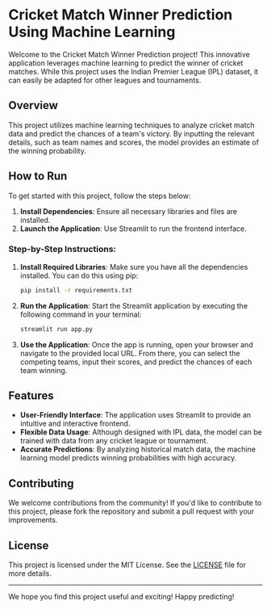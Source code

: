 # Cricket Match Winner Prediction Using Machine Learning

Welcome to the Cricket Match Winner Prediction project! This innovative application leverages machine learning to predict the winner of cricket matches. While this project uses the Indian Premier League (IPL) dataset, it can easily be adapted for other leagues and tournaments.

## Overview

This project utilizes machine learning techniques to analyze cricket match data and predict the chances of a team's victory. By inputting the relevant details, such as team names and scores, the model provides an estimate of the winning probability.

## How to Run

To get started with this project, follow the steps below:

1. **Install Dependencies**: Ensure all necessary libraries and files are installed.
2. **Launch the Application**: Use Streamlit to run the frontend interface.

### Step-by-Step Instructions:

1. **Install Required Libraries**: Make sure you have all the dependencies installed. You can do this using pip:

    ```bash
    pip install -r requirements.txt
    ```

2. **Run the Application**: Start the Streamlit application by executing the following command in your terminal:

    ```bash
    streamlit run app.py
    ```

3. **Use the Application**: Once the app is running, open your browser and navigate to the provided local URL. From there, you can select the competing teams, input their scores, and predict the chances of each team winning.

## Features

- **User-Friendly Interface**: The application uses Streamlit to provide an intuitive and interactive frontend.
- **Flexible Data Usage**: Although designed with IPL data, the model can be trained with data from any cricket league or tournament.
- **Accurate Predictions**: By analyzing historical match data, the machine learning model predicts winning probabilities with high accuracy.

## Contributing

We welcome contributions from the community! If you'd like to contribute to this project, please fork the repository and submit a pull request with your improvements.

## License

This project is licensed under the MIT License. See the [LICENSE](LICENSE) file for more details.

---

We hope you find this project useful and exciting! Happy predicting!

